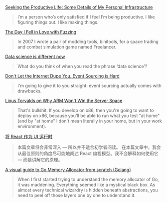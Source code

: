 [Seeking the Productive Life: Some Details of My Personal Infrastructure](https://blog.stephenwolfram.com/2019/02/seeking-the-productive-life-some-details-of-my-personal-infrastructure/)
> I’m a person who’s only satisfied if I feel I’m being productive. I like figuring things out. I like making things.

[The Day I Fell in Love with Fuzzing](https://nullprogram.com/blog/2019/01/25/)
> In 2007 I wrote a pair of modding tools, binitools, for a space trading and combat simulation game named Freelancer.

[Data science is different now](https://veekaybee.github.io/2019/02/13/data-science-is-different/)
> What do you think of when you read the phrase ‘data science’? 

[Don't Let the Internet Dupe You, Event Sourcing is Hard](https://chriskiehl.com/article/event-sourcing-is-hard)
> I'm going to give it to you straight: event sourcing actually comes with drawbacks.

[Linus Torvalds on Why ARM Won't Win the Server Space](https://www.realworldtech.com/forum/?threadid=183440&curpostid=183486)
> That's bullshit. If you develop on x86, then you're going to want to deploy on x86, because you'll be able to run what you test "at home" (and by "at home" I don't mean literally in your home, but in your work environment). 

[将 React 作为 UI 运行时](https://overreacted.io/zh-hans/react-as-a-ui-runtime/)
> 本篇文章将会非常深入 — 所以并不适合初学者阅读。 在本篇文章中，我会从最佳原则的角度尽可能地阐述 React 编程模型。我不会解释如何使用它 — 而是讲解它的原理。

[A visual guide to Go Memory Allocator from scratch (Golang)](https://blog.learngoprogramming.com/a-visual-guide-to-golang-memory-allocator-from-ground-up-e132258453ed)
> When I first started trying to understand the memory allocator of Go, it was maddening. Everything seemed like a mystical black box. As almost every technical wizardry is hidden beneath abstractions, you need to peel off those layers one by one to understand it.